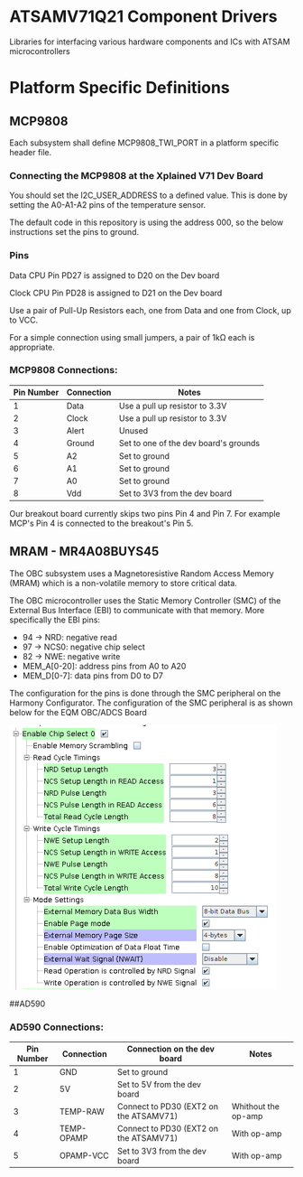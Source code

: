 # ATSAMV71Q21 Component Drivers

Libraries for interfacing various hardware components and ICs with ATSAM microcontrollers

# Platform Specific Definitions

## MCP9808

Each subsystem shall define MCP9808_TWI_PORT in a platform specific header file.

### Connecting the MCP9808 at the Xplained V71 Dev Board

You should set the I2C_USER_ADDRESS to a defined value. This is done by setting the A0-A1-A2 pins of the temperature sensor.

The default code in this repository is using the address 000, so the below instructions set the pins to ground.

### Pins 

Data CPU Pin PD27 is assigned to D20 on the Dev board

Clock CPU Pin PD28 is assigned to D21 on the Dev board

Use a pair of Pull-Up Resistors each, one from Data and one from Clock, up to VCC.

For a simple connection using small jumpers, a pair of 1kΩ each is appropriate. 

### MCP9808 Connections:
| Pin Number | Connection | Notes |
| ------ | ----- | ----- |
| 1 | Data | Use a pull up resistor to 3.3V |
| 2 | Clock | Use a pull up resistor to 3.3V |
| 3 | Alert | Unused |
| 4 | Ground | Set to one of the dev board's grounds |
| 5 | A2 | Set to ground |
| 6 | A1 | Set to ground |
| 7 | A0 | Set to ground |
| 8 | Vdd | Set to 3V3 from the dev board |

Our breakout board currently skips two pins Pin 4 and Pin 7. For example MCP's Pin 4 is connected to the breakout's Pin 5. 

## MRAM - MR4A08BUYS45

The OBC subsystem uses a Magnetoresistive Random Access Memory (MRAM) which is a non-volatile 
memory to store critical data.

The OBC microcontroller uses the Static Memory Controller (SMC) of the External Bus Interface (EBI)
to 
communicate with that memory. 
More 
specifically the EBI pins:
- 94 -> NRD: negative read
- 97 -> NCS0: negative chip select
- 82 -> NWE: negative write
- MEM_A\[0-20\]: address pins from A0 to A20
- MEM_D\[0-7\]: data pins from D0 to D7

The configuration for the pins is done through the SMC peripheral on the Harmony Configurator.
The configuration of the SMC peripheral is as shown below for the EQM OBC/ADCS Board

![img.png](Media/mram_conf.png)

##AD590

### AD590 Connections:
| Pin Number | Connection | Connection on the dev board | Notes |
| ------ | ----- | ----- | ----- |
| 1 | GND | Set to ground |  |
| 2 | 5V | Set to 5V from the dev board |  |
| 3 | TEMP-RAW | Connect to PD30 (EXT2 on the ATSAMV71) | Whithout the op-amp |
| 4 | TEMP-OPAMP | Connect to PD30 (EXT2 on the ATSAMV71) | With op-amp |
| 5 | OPAMP-VCC | Set to 3V3 from the dev board | With op-amp |
